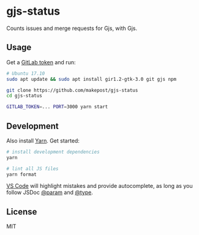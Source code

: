 # gjs-status

Counts issues and merge requests for Gjs, with Gjs.

## Usage

Get a [GitLab token](https://docs.gitlab.com/ee/user/profile/personal_access_tokens.html) and run:

```bash
# Ubuntu 17.10
sudo apt update && sudo apt install gir1.2-gtk-3.0 git gjs npm

git clone https://github.com/makepost/gjs-status
cd gjs-status

GITLAB_TOKEN=... PORT=3000 yarn start
```

## Development

Also install [Yarn](https://yarnpkg.com/en/docs/install#linux-tab). Get started:

```bash
# install development dependencies
yarn

# lint all JS files
yarn format
```

[VS Code](https://code.visualstudio.com/) will highlight mistakes and provide autocomplete, as long as you follow JSDoc [@param](http://usejsdoc.org/tags-param.html) and [@type](http://usejsdoc.org/tags-type.html).

## License

MIT
